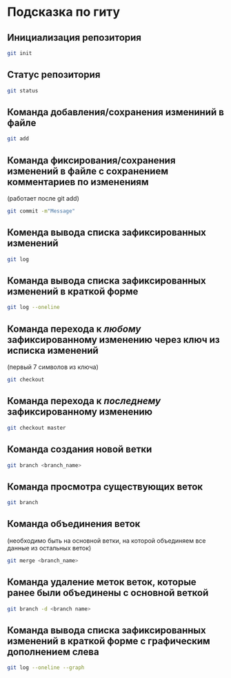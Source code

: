 # Подсказка по гиту

## Инициализация репозитория

```sh
git init
```

## Статус репозитория

```sh
git status
```

## Команда добавления/сохранения измениний в файле

```sh
git add
```

## Команда фиксирования/сохранения изменений в файле с сохранением комментариев по изменениям 
(работает после git add)

```sh
git commit -m"Message"
```

## Коменда вывода списка зафиксированных изменений

```sh
git log
```

## Команда вывода списка зафиксированных изменений в краткой форме

```sh
git log --oneline
```

## Команда перехода к *любому* зафиксированному изменению через ключ из исписка изменений 
(первый 7 символов из ключа)

```sh
git checkout
```

## Команда перехода к *последнему* зафиксированному изменению

```sh
git checkout master
```

## Команда создания новой ветки

```sh
git branch <branch_name>
```

## Команда просмотра существующих веток

```sh
git branch
```

## Команда объединения веток 
(необходимо быть на основной ветки, на которой объединяем все данные из остальных веток)

```sh
git merge <branch_name>
```

## Команда удаление меток веток, которые ранее были объединены с основной веткой

```sh
git branch -d <branch name>
```

## Команда вывода списка зафиксированных изменений в краткой форме с графическим дополнением слева

```sh
git log --oneline --graph
```